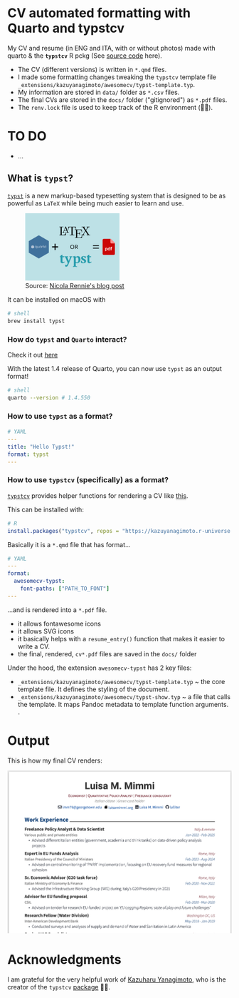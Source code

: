 # CV automated formatting with Quarto and typstcv

My CV and resume (in ENG and ITA, with or without photos) made with quarto & the **`typstcv`** R pckg (See [source code](https://github.com/kazuyanagimoto/typstcv) here). 

+ The CV (different versions) is written in `*.qmd` files.
+ I made some formatting changes tweaking the `typstcv` template file `_extensions/kazuyanagimoto/awesomecv/typst-template.typ`. 
+ My information are stored in `data/` folder as `*.csv` files.
+ The final CVs are stored in the `docs/` folder ("gitignored") as `*.pdf` files.
+ The `renv.lock` file is used to keep track of the R environment (🤞🏻).

# TO DO 

+ ... 

## What is `typst`?

[`typst`](https://github.com/typst/typst) is a new markup-based typesetting system that is designed to be as powerful as `LaTeX` while being much easier to learn and use.

<!-- ![Source: [Nicola Rennie's blog post](https://nrennie.rbind.io/blog/pdf-quarto/making-pdf-with-quarto-typst-latex/)](images/typst.png){width=50%} -->
<!-- <img src="images/typst.png" alt="Source: Nicola Rennie's blog post" width="50%"/> -->
<figure>
  <img src="images/typst.png" alt="Typst diagram" width="50%"/>
  <figcaption>Source: <a href="https://nrennie.rbind.io/blog/pdf-quarto/making-pdf-with-quarto-typst-latex/">Nicola Rennie's blog post</a></figcaption>
</figure>
It can be installed on macOS with

``` bash
# shell
brew install typst
```

### How do `typst` and `Quarto` interact?

Check it out [here](https://quarto.org/docs/output-formats/typst.html)

With the latest 1.4 release of Quarto, you can now use `typst` as an output format!

``` bash
# shell
quarto --version # 1.4.550
```

### How to use `typst` as a format?

``` yaml
# YAML
---
title: "Hello Typst!"
format: typst
---
```

### How to use `typstcv` (specifically) as a format?

[`typstcv`](https://kazuyanagimoto.com/typstcv/) provides helper functions for rendering a CV like [this](kazuyanagimoto/quarto-awesomecv-typst).

This can be installed with:

``` r
# R
install.packages("typstcv", repos = "https://kazuyanagimoto.r-universe.dev") 
```

Basically it is a `*.qmd` file that has format...

``` yaml
# YAML 
---
format:
  awesomecv-typst:
    font-paths: ["PATH_TO_FONT"]
---    
```

...and is rendered into a `*.pdf` file.

-   it allows fontawesome icons
-   it allows SVG icons
-   it basically helps with a `resume_entry()` function that makes it easier to write a CV.
-   the final, rendered, `cv*.pdf` files are saved in the `docs/` folder

Under the hood, the extension `awesomecv-typst` has 2 key files: 

+ `_extensions/kazuyanagimoto/awesomecv/typst-template.typ` \~ the core template file. It defines the styling of the document. 
+ `_extensions/kazuyanagimoto/awesomecv/typst-show.typ` \~ a file that calls the template. It maps Pandoc metadata to template function arguments. .

# Output 
This is how my final CV renders:

<!-- <iframe src="docs/LMM_CV_eng.pdf#view=FitH" width="100%" height="500px" style="border:none;"></iframe> -->
![CV Preview](images/cv-preview-image.png)

# Acknowledgments

I am grateful for the very helpful work of [Kazuharu Yanagimoto](https://kazuyanagimoto.com/), who is the creator of the `typstcv` [package](https://kazuyanagimoto.com/typstcv/) 👏🏻.

